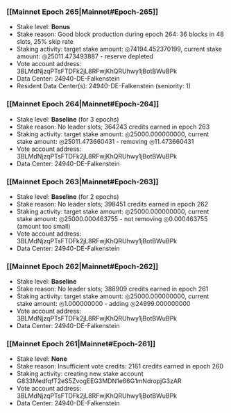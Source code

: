 ### [[Mainnet Epoch 265|Mainnet#Epoch-265]]
* Stake level: **Bonus**
* Stake reason: Good block production during epoch 264: 36 blocks in 48 slots, 25% skip rate
* Staking activity: target stake amount: ◎74194.452370199, current stake amount: ◎25011.473493887 - reserve depleted
* Vote account address: 3BLMdNjzqPTsFTDFk2jL8RFwjKhQRUhwy1jBotBWuBPk
* Data Center: 24940-DE-Falkenstein
* Resident Data Center(s): 24940-DE-Falkenstein (seniority: 1)
### [[Mainnet Epoch 264|Mainnet#Epoch-264]]
* Stake level: **Baseline** (for 3 epochs)
* Stake reason: No leader slots; 364243 credits earned in epoch 263
* Staking activity: target stake amount: ◎25000.000000000, current stake amount: ◎25011.473660431 - removing ◎11.473660431
* Vote account address: 3BLMdNjzqPTsFTDFk2jL8RFwjKhQRUhwy1jBotBWuBPk
* Data Center: 24940-DE-Falkenstein
### [[Mainnet Epoch 263|Mainnet#Epoch-263]]
* Stake level: **Baseline** (for 2 epochs)
* Stake reason: No leader slots; 398451 credits earned in epoch 262
* Staking activity: target stake amount: ◎25000.000000000, current stake amount: ◎25000.000463755 - not removing ◎0.000463755 (amount too small)
* Vote account address: 3BLMdNjzqPTsFTDFk2jL8RFwjKhQRUhwy1jBotBWuBPk
* Data Center: 24940-DE-Falkenstein
### [[Mainnet Epoch 262|Mainnet#Epoch-262]]
* Stake level: **Baseline**
* Stake reason: No leader slots; 388909 credits earned in epoch 261
* Staking activity: target stake amount: ◎25000.000000000, current stake amount: ◎1.000000000 - adding ◎24999.000000000
* Vote account address: 3BLMdNjzqPTsFTDFk2jL8RFwjKhQRUhwy1jBotBWuBPk
* Data Center: 24940-DE-Falkenstein
### [[Mainnet Epoch 261|Mainnet#Epoch-261]]
* Stake level: **None**
* Stake reason: Insufficient vote credits: 2161 credits earned in epoch 260
* Staking activity: creating new stake account G833MedfqfT2eS5ZvogEEG3MDN1e66G1mNdropjG3zAR
* Vote account address: 3BLMdNjzqPTsFTDFk2jL8RFwjKhQRUhwy1jBotBWuBPk
* Data Center: 24940-DE-Falkenstein